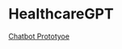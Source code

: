 # HealthcareGPT

[Chatbot Prototyoe](https://www.figma.com/proto/P4g84rpMGxKMn6hsA7na8W/healthassist?type=design&node-id=13-2&t=wXIz7wKHDNnMOpbu-1&scaling=scale-down&page-id=0%3A1&mode=design)
